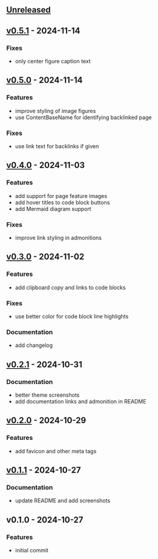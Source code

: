 <a name="unreleased"></a>
## [Unreleased]


<a name="v0.5.1"></a>
## [v0.5.1] - 2024-11-14
### Fixes
- only center figure caption text


<a name="v0.5.0"></a>
## [v0.5.0] - 2024-11-14
### Features
- improve styling of image figures
- use ContentBaseName for identifying backlinked page

### Fixes
- use link text for backlinks if given


<a name="v0.4.0"></a>
## [v0.4.0] - 2024-11-03
### Features
- add support for page feature images
- add hover titles to code block buttons
- add Mermaid diagram support

### Fixes
- improve link styling in admonitions


<a name="v0.3.0"></a>
## [v0.3.0] - 2024-11-02
### Features
- add clipboard copy and links to code blocks

### Fixes
- use better color for code block line highlights

### Documentation
- add changelog


<a name="v0.2.1"></a>
## [v0.2.1] - 2024-10-31
### Documentation
- better theme screenshots
- add documentation links and admonition in README


<a name="v0.2.0"></a>
## [v0.2.0] - 2024-10-29
### Features
- add favicon and other meta tags


<a name="v0.1.1"></a>
## [v0.1.1] - 2024-10-27
### Documentation
- update README and add screenshots


<a name="v0.1.0"></a>
## v0.1.0 - 2024-10-27
### Features
- initial commit


[Unreleased]: https://github.com/michenriksen/hugo-theme-til/compare/v0.5.1...HEAD
[v0.5.1]: https://github.com/michenriksen/hugo-theme-til/compare/v0.5.0...v0.5.1
[v0.5.0]: https://github.com/michenriksen/hugo-theme-til/compare/v0.4.0...v0.5.0
[v0.4.0]: https://github.com/michenriksen/hugo-theme-til/compare/v0.3.0...v0.4.0
[v0.3.0]: https://github.com/michenriksen/hugo-theme-til/compare/v0.2.1...v0.3.0
[v0.2.1]: https://github.com/michenriksen/hugo-theme-til/compare/v0.2.0...v0.2.1
[v0.2.0]: https://github.com/michenriksen/hugo-theme-til/compare/v0.1.1...v0.2.0
[v0.1.1]: https://github.com/michenriksen/hugo-theme-til/compare/v0.1.0...v0.1.1
